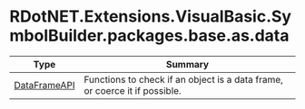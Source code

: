 ﻿
# RDotNET.Extensions.VisualBasic.SymbolBuilder.packages.base.as.data

|Type|Summary|
|----|-------|
|[DataFrameAPI](./DataFrameAPI.md)|Functions to check if an object is a data frame, or coerce it if possible.|

